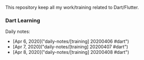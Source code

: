 This repository keep all my work/training related to Dart/Flutter.

### Dart Learning

Daily notes:
 - [Apr 6, 2020]("daily-notes/[training] 20200406 #dart")
 - [Apr 7, 2020]("daily-notes/[training] 20200407 #dart")
 - [Apr 8, 2020]("daily-notes/[training] 20200408 #dart")
